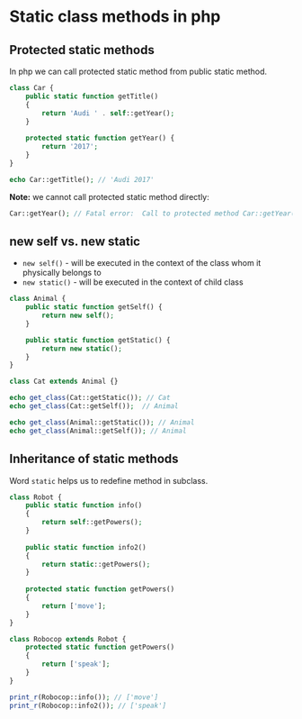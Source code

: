 # Static class methods in php

## Protected static methods

In php we can call protected static method from public static method.

```php
class Car {
    public static function getTitle()
    {
        return 'Audi ' . self::getYear();
    }
    
    protected static function getYear() {
        return '2017';
    }
}

echo Car::getTitle(); // 'Audi 2017'
```

**Note:** we cannot call protected static method directly:
```php
Car::getYear(); // Fatal error:  Call to protected method Car::getYear() from context '' in ...
```

## new self vs. new static

- `new self()` - will be executed in the context of the class whom it physically belongs to
- `new static()` - will be executed in the context of child class

```php
class Animal {
    public static function getSelf() {
        return new self();
    }

    public static function getStatic() {
        return new static();
    }
}

class Cat extends Animal {}

echo get_class(Cat::getStatic()); // Cat
echo get_class(Cat::getSelf());  // Animal

echo get_class(Animal::getStatic()); // Animal
echo get_class(Animal::getSelf()); // Animal
```

## Inheritance of static methods

Word `static` helps us to redefine method in subclass.

```php
class Robot {
    public static function info()
    {
        return self::getPowers();
    }
    
    public static function info2()
    {
        return static::getPowers();
    }
    
    protected static function getPowers()
    {
        return ['move'];
    }
}

class Robocop extends Robot {
    protected static function getPowers()
    {
        return ['speak'];
    }
}

print_r(Robocop::info()); // ['move']
print_r(Robocop::info2()); // ['speak']
```
